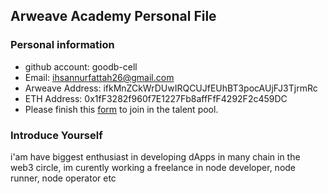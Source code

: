 ## Arweave Academy Personal File

### Personal information
- github account: goodb-cell
- Email: ihsannurfattah26@gmail.com
- Arweave Address: ifkMnZCkWrDUwIRQCUJfEUhBT3pocAUjFJ3TjrmRc
- ETH Address: 0x1fF3282f960f7E1227Fb8affFfF4292F2c459DC
- Please finish this [form](https://docs.google.com/forms/d/e/1FAIpQLSfWA5fIIcBgmRppm3jNz5vmf9Mai_QMVil-2pO4r7YKn_Zhtw/viewform?usp=sf_link) to join in the talent pool.

### Introduce Yourself
i'am have biggest enthusiast in developing dApps in many chain in the web3 circle, im curently working a freelance in node developer, node runner, node operator etc
